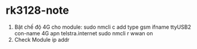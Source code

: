 # rk3128-note
1. Bật chế độ 4G cho module:
  sudo nmcli c add type gsm ifname ttyUSB2 con-name 4G apn telstra.internet
  sudo nmcli r wwan on
3. Check Module
  ip addr
